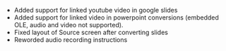 * Added support for linked youtube video in google slides
* Added support for linked video in powerpoint conversions (embedded OLE, audio and video not supported).
* Fixed layout of Source screen after converting slides
* Reworded audio recording instructions